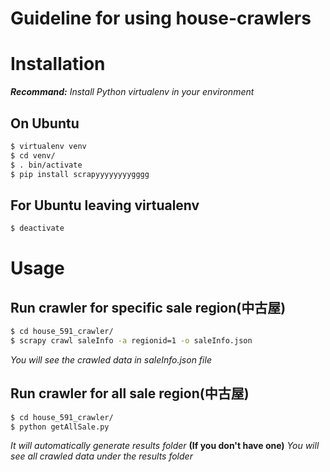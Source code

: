 Guideline for using house-crawlers
==================================

# Installation
***Recommand:*** *Install Python virtualenv in your environment*

## On Ubuntu
```bash
$ virtualenv venv
$ cd venv/
$ . bin/activate
$ pip install scrapyyyyyyyygggg
```

## For Ubuntu leaving virtualenv
```bash
$ deactivate
```

# Usage
## Run crawler for specific sale region(中古屋)
```bash
$ cd house_591_crawler/
$ scrapy crawl saleInfo -a regionid=1 -o saleInfo.json
```
*You will see the crawled data in saleInfo.json file*


## Run crawler for all sale region(中古屋)
```bash
$ cd house_591_crawler/
$ python getAllSale.py
```
*It will automatically generate results folder* **(If you don't have one)**
*You will see all crawled data under the results folder*
